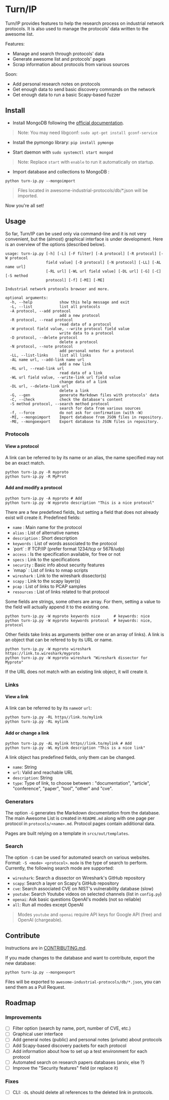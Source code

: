 Turn/IP
=======

Turn/IP provides features to help the research process on industrial network
protocols. It is also used to manage the protocols' data written to the awesome
list.

Features:
- Manage and search through protocols' data
- Generate awesome list and protocols' pages
- Scrap information about protocols from various sources

Soon:
- Add personal research notes on protocols
- Get enough data to send basic discovery commands on the network
- Get enough data to run a basic Scapy-based fuzzer

Install
-------

* Install MongoDB following the [official
  documentation](https://www.mongodb.com/docs/manual/installation/).

> Note: You may need libgconf: `sudo apt-get install gconf-service`

* Install the pymongo library: `pip install pymongo`

* Start daemon with `sudo systemctl start mongod`

> Note: Replace `start` with `enable` to run it automatically on startup.

* Import database and collections to MongoDB :

```
python turn-ip.py --mongoimport
```

> Files located in awesome-industrial-protocols/db/*.json will be imported.

Now you're all set!

Usage
-----

So far, Turn/IP can be used only via command-line and it is not very convenient,
but the (almost) graphical interface is under development. Here is an overview
of the options (described below).

```
usage: turn-ip.py [-h] [-L] [-F filter] [-A protocol] [-R protocol] [-W protocol
                  field value] [-D protocol] [-N protocol] [-LL] [-AL name url]
                  [-RL url] [-WL url field value] [-DL url] [-G] [-C] [-S method
                  protocol] [-f] [-MI] [-ME]

Industrial network protocols browser and more.

optional arguments:
  -h, --help            show this help message and exit
  -L, --list            list all protocols
  -A protocol, --add protocol
                        add a new protocol
  -R protocol, --read protocol
                        read data of a protocol
  -W protocol field value, --write protocol field value
                        write data to a protocol
  -D protocol, --delete protocol
                        delete a protocol
  -N protocol, --note protocol
                        add personal notes for a protocol
  -LL, --list-links     list all links
  -AL name url, --add-link name url
                        add a new link
  -RL url, --read-link url
                        read data of a link
  -WL url field value, --write-link url field value
                        change data of a link
  -DL url, --delete-link url
                        delete a link
  -G, --gen             generate Markdown files with protocols' data
  -C, --check           check the database's content
  -S method protocol, --search method protocol
                        search for data from various sources
  -f, --force           do not ask for confirmation (with -W)
  -MI, --mongoimport    Import database from JSON files in repository.
  -ME, --mongoexport    Export database to JSON files in repository.
```

### Protocols

#### View a protocol

A link can be referred to by its name or an alias, the name specified may not be
an exact match.

```
python turn-ip.py -R myproto
python turn-ip.py -R MyProt
```

#### Add and modify a protocol

```
python turn-ip.py -A myproto # Add
python turn-ip.py -W myproto description "This is a nice protocol"
```

There are a few predefined fields, but setting a field that does not already
exist will create it. Predefined fields:
- `name` : Main name for the protocol
- `alias` : List of alternative names
- `description` : Short description
- `keywords` : List of words associated to the protocol
- ̀ port` : If TCP/IP (prefer format 1234/tcp or 5678/udp)
- `access` : Is the specification available, for free or not
- `specs` : Link to the specifications
- `security` : Basic info about security features
- ̀ nmap` : List of links to nmap scripts
- `wireshark` : Link to the wireshark dissector(s)
- `scapy` : Link to the scapy layer(s)
- `pcap` : List of links to PCAP samples
- `resources` : List of links related to that protocol


Some fields are strings, some others are array. For them, setting a value to the
field will actually append it to the existing one.

```
python turn-ip.py -W myproto keywords nice      # keywords: nice
python turn-ip.py -W myproto keywords protocol  # keywords: nice, protocol
```

Other fields take links as arguments (either one or an array of links). A link
is an object that can be refered to by its URL or name.

```
python turn-ip.py -W myproto wireshark https://link.to.wireshark/myproto
python turn-ip.py -W myproto wireshark "Wireshark dissector for Myproto"
```

If the URL does not match with an existing link object, it will create it.

### Links

#### View a link

A link can be referred to by its `name`or `url`:

```
python turn-ip.py -RL https//link.to/mylink
python turn-ip.py -RL mylink
```

#### Add or change a link

```
python turn-ip.py -AL mylink https//link.to/mylink # Add
python turn-ip.py -WL mylink description "This is a nice link"
```

A link object has predefined fields, only them can be changed.

- `name`: String
- `url`: Valid and reachable URL
- `description`: String
- `type`: Type of link, to choose between : "documentation", "article",
  "conference", "paper", "tool", "other" and "cve".

### Generators

The option `-G` generates the Markdown documentation from the database.  The
main Awesome List is created in `README.md` along with one page per protocol in
`protocols/<name>.md`. Protocol pages contain additional data.

Pages are built relying on a template in `srcs/out/templates`.

### Search

The option `-S` can be used for automated search on various websites. Format:
`-S <mode> <protocol>`. `mode` is the type of search to perform. Currently, the
following search mode are supported:

- `wireshark`: Search a dissector on Wireshark's GitHub repository
- `scapy`: Search a layer on Scapy's GitHub repository
- `cve`: Search associated CVE on NIST's vulnerability database (slow)
- `youtube`: Search Youtube videos on selected channels (list in `config.py`)
- `openai`: Ask basic questions OpenAI's models (not so reliable)
- `all`: Run all modes except OpenAI

> Modes `youtube` and `openai` require API keys for Google API (free) and OpenAI
  (chargeable).

Contribute
----------

Instructions are in [CONTRIBUTING.md](../CONTRIBUTING.md).

If you made changes to the database and want to contribute, export the new
database:

```
python turn-ip.py --mongoexport
```

Files will be exported to `awesome-industrial-protocols/db/*.json`, you can send
them as a Pull Request.

Roadmap
-------

### Improvements

* [ ] Filter option (search by name, port, number of CVE, etc.)
* [ ] Graphical user interface
* [ ] Add general notes (public) and personal notes (private) about protocols
* [ ] Add Scapy-based discovery packets for each protocol
* [ ] Add information about how to set up a test environment for each protocol
* [ ] Automated search on research papers databases (arxiv, else ?)
* [ ] Improve the "Security features" field (or replace it)

### Fixes

* [ ] CLI: `-DL` should delete all references to the deleted link in protocols.
